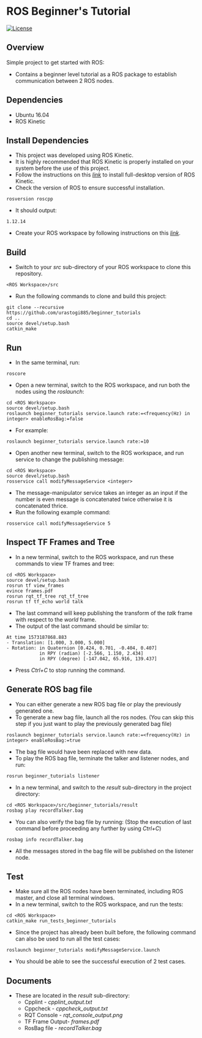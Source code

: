 
# ROS Beginner's Tutorial
[![License](https://img.shields.io/badge/License-BSD%203--Clause-orange.svg)](https://opensource.org/licenses/BSD-3-Clause)

## Overview

Simple project to get started with ROS:
- Contains a beginner level tutorial as a ROS package to establish communication between 2 ROS nodes.

## Dependencies

- Ubuntu 16.04
- ROS Kinetic

## Install Dependencies

- This project was developed using ROS Kinetic.
- It is highly recommended that ROS Kinetic is properly installed on your system before the use of this project.
- Follow the instructions on this [*link*](http://wiki.ros.org/kinetic/Installation/Ubuntu) to install full-desktop 
 version of ROS Kinetic.
- Check the version of ROS to ensure successful installation.
```shell script
rosversion roscpp
```
- It should output:
```shell script
1.12.14
```
- Create your ROS workspace by following instructions on this [*link*](http://wiki.ros.org/catkin/Tutorials/create_a_workspace).

## Build

- Switch to your *src* sub-directory of your ROS workspace to clone this repository.
```shell script
<ROS Workspace>/src
```
- Run the following commands to clone and build this project:
```shell script
git clone --recursive https://github.com/urastogi885/beginner_tutorials
cd ..
source devel/setup.bash
catkin_make
```

## Run

- In the same terminal, run:
```shell script
roscore
```
- Open a new terminal, switch to the ROS workspace, and run both the nodes using the *roslaunch*:
```shell script
cd <ROS Workspace>
source devel/setup.bash
roslaunch beginner_tutorials service.launch rate:=<frequency(Hz) in integer> enableRosBag:=false
```
- For example:
```shell script
roslaunch beginner_tutorials service.launch rate:=10
```
- Open another new terminal, switch to the ROS workspace, and run service to change the publishing message:
```shell script
cd <ROS Workspace>
source devel/setup.bash
rosservice call modifyMessageService <integer>
```
- The message-manipulator service takes an integer as an input if the number is even message is concatenated twice
otherwise it is concatenated thrice.
- Run the following example command:
```shell script
rosservice call modifyMessageService 5
```
## Inspect TF Frames and Tree
- In a new terminal, switch to the ROS workspace, and run these commands to view TF frames and tree:
```shell script
cd <ROS Workspace>
source devel/setup.bash
rosrun tf view_frames
evince frames.pdf
rosrun rqt_tf_tree rqt_tf_tree
rosrun tf tf_echo world talk
```
- The last command will keep publishing the transform of the *talk* frame with respect to the *world* frame.
- The output of the last command should be similar to:
```
At time 1573187868.883
- Translation: [1.000, 3.000, 5.000]
- Rotation: in Quaternion [0.424, 0.701, -0.404, 0.407]
            in RPY (radian) [-2.566, 1.150, 2.434]
            in RPY (degree) [-147.042, 65.916, 139.437]
```
- Press *Ctrl+C* to stop running the command.

## Generate ROS bag file
- You can either generate a new ROS bag file or play the previously generated one.
- To generate a new bag file, launch all the ros nodes. (You can skip this step if you just want to play the previously
generated bag file)
```shell script
roslaunch beginner_tutorials service.launch rate:=<frequency(Hz) in integer> enableRosBag:=true
```
- The bag file would have been replaced with new data.
- To play the ROS bag file, terminate the talker and listener nodes, and run:
```shell script
rosrun beginner_tutorials listener
```
- In a new terminal, and switch to the *result* sub-directory in the project directory:
```shell script
cd <ROS Workspace>/src/beginner_tutorials/result
rosbag play recordTalker.bag
```
- You can also verify the bag file by running: (Stop the execution of last command before proceeding any further by
using *Ctrl+C*)
```shell script
rosbag info recordTalker.bag
```
- All the messages stored in the bag file will be published on the listener node.
## Test

- Make sure all the ROS nodes have been terminated, including ROS master, and close all terminal windows.
- In a new terminal, switch to the ROS workspace, and run the tests:
```shell script
cd <ROS Workspace>
catkin_make run_tests_beginner_tutorials
``` 
- Since the project has already been built before, the following command can also be used to run all the test cases:
```shell script
roslaunch beginner_tutorials modifyMessageService.launch
```
- You should be able to see the successful execution of 2 test cases.

## Documents

- These are located in the *result* sub-directory:
    - Cpplint - *cpplint_output.txt*
    - Cppcheck - *cppcheck_output.txt*
    - RQT Console - *rqt_console_output.png*
    - TF Frame Output- *frames.pdf*
    - RosBag file - *recordTalker.bag*